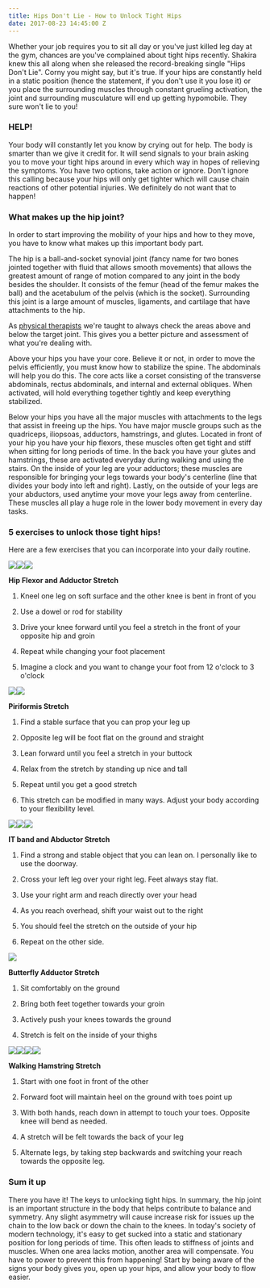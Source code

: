 ```yaml
---
title: Hips Don't Lie - How to Unlock Tight Hips
date: 2017-08-23 14:45:00 Z
---
```


Whether your job requires you to sit all day or you've just killed leg day at the gym, chances are you've complained about tight hips recently. Shakira knew this all along when she released the record-breaking single "Hips Don't Lie". Corny you might say, but it's true. If your hips are constantly held in a static position (hence the statement, if you don't use it you lose it) or you place the surrounding muscles through constant grueling activation, the joint and surrounding musculature will end up getting hypomobile. They sure won't lie to you!

### HELP!

Your body will constantly let you know by crying out for help. The body is smarter than we give it credit for. It will send signals to your brain asking you to move your tight hips around in every which way in hopes of relieving the symptoms. You have two options, take action or ignore. Don't ignore this calling because your hips will only get tighter which will cause chain reactions of other potential injuries. We definitely do not want that to happen!

### What makes up the hip joint?

In order to start improving the mobility of your hips and how to they move, you have to know what makes up this important body part.

The hip is a ball-and-socket synovial joint (fancy name for two bones jointed together with fluid that allows smooth movements) that allows the greatest amount of range of motion compared to any joint in the body besides the shoulder.  It consists of the femur (head of the femur makes the ball) and the acetabulum of the pelvis (which is the socket). Surrounding this joint is a large amount of muscles, ligaments, and cartilage that have attachments to the hip.

As [physical therapists](/#team) we're taught to always check the areas above and below the target joint. This gives you a better picture and assessment of what you're dealing with.

Above your hips you have your core. Believe it or not, in order to move the pelvis efficiently, you must know how to stabilize the spine. The abdominals will help you do this. The core acts like a corset consisting of the transverse abdominals, rectus abdominals, and internal and external obliques. When activated, will hold everything together tightly and keep everything stabilized.

Below your hips you have all the major muscles with attachments to the legs that assist in freeing up the hips.  You have major muscle groups such as the quadriceps, iliopsoas, adductors, hamstrings, and glutes. Located in front of your hip you have your hip flexors, these muscles often get tight and stiff when sitting for long periods of time. In the back you have your glutes and hamstrings, these are activated everyday during walking and using the stairs. On the inside of your leg are your adductors; these muscles are responsible for bringing your legs towards your body's centerline (line that divides your body into left and right). Lastly, on the outside of your legs are your abductors, used anytime your move your legs away from centerline. These muscles all play a huge role in the lower body movement in every day tasks.

### 5 exercises to unlock those tight hips!

Here are a few exercises that you can incorporate into your daily routine.

**![](https://lh6.googleusercontent.com/NL59a8n-ab7weCd0g5onzlyETyheVnfeQItMORSmrJIfsyznptmYvBPOYESzCiY14b4b61rxDQ4KmXTtcDN_RQE--yQl4nv8xrYwahp_jBIgSKNqJgr9f5kfPl8wIWdmR_ZhruYSKumagP8egQ)![](https://lh5.googleusercontent.com/IO8DSU4cWJ_t6d7kcWtaErvNluNItkaS7mpLakQZMQqTzM0gkmzS5ijOvWF4rBaI1B2L0q4XaQjypW1JmIQ314MhxbYkn8iqCoT5Fj7mIcc6xeG6zkYF7XmHrYaLQXoKI0ZrT1oCsMOGq9JYeQ)![](https://lh4.googleusercontent.com/JT_Qp-bbCbNX5HF5wzQi7xqcHS4gcYN902DcMdwdfWlWWVATs9z5Lij7qCjzgbLVTuS9gpeg5SuSEPG9Tu9_p-lN9UvJpFW_6yxx_yol9oz7X0kUxzRr8Fh3BETSXn8c08ZGArDkcl_Wbzimqg)**

**Hip Flexor and Adductor Stretch**

1. Kneel one leg on soft surface and the other knee is bent in front of you

2. Use a dowel or rod for stability

3. Drive your knee forward until you feel a stretch in the front of your opposite hip and groin

4. Repeat while changing your foot placement

5. Imagine a clock and you want to change your foot from 12 o'clock to 3 o'clock

**![](https://lh4.googleusercontent.com/AJpPlSRxaZJJWWsdXnmsx5PRu2TyLzs_bQyifSN7hSYIMhpx7bJ-fteZCMgI8DzQrXxWmYRI_RDnnNdWej4Ou_7x11Fq9xVMe63382hYLksWH9ZOEHBIgM6SIFxdNzbLRA7te_EGJIfLgnKqnQ)![](https://lh4.googleusercontent.com/qhHZ82BcjaYYebW-tZeL2SF7vROGZgp7WuxFY_yMPG2lh3ANWVNw3pfW8p7L-6ra7hy2GeoB9bfRDNAKn2SwunAjl2qCKiNn3AmLGZ-OZ0lEFG_7MR3t96azavhF9lPycRf2nDVy8TzXr35OXw)**

**Piriformis Stretch**

1. Find a stable surface that you can prop your leg up

2. Opposite leg will be foot flat on the ground and straight

3. Lean forward until you feel a stretch in your buttock

4. Relax from the stretch by standing up nice and tall

5. Repeat until you get a good stretch

6. This stretch can be modified in many ways. Adjust your body according to your flexibility level.

**![](https://lh4.googleusercontent.com/SfY-H7eNhdA7ImdC1dTv8wTLnVCz9V549m4TjgPgHknLtmEtV-_ZHhebrqEzBalDboaVOIR73llWJzglnSWzE1rhtPWHP_x7CrkySsj5lUWQeCPIwio6S_kguccC1CN8DENUIoC2Yc8ajqaKtQ)![](https://lh5.googleusercontent.com/5z08oQoiSfsfQrbCF2oE8QUJiYC52fXORZA7cRQsdQ5BmsaRzn4FxErHOgrpuotw0P_2x3sgPZBDOKHQOyK7aCPWTIjINkfwdhlGQuopkj_WlwdYoN0PC8SlCbfg8mc_Rz_x4Hod0F7kxQdACg)![](https://lh4.googleusercontent.com/oHxwMMDZ4nhI3_12amsw7bukQ0B1XGoERW4r7lvuoKxDkrLZbvSYzl2ubExp0yEuk-HbNmf4H2VNOVXvhAVKVLJAO0RLxhlt4MTQCXr4wt2CvL7DglHBTow85q9YCnRwn5wd3Z46plXmxAH0oA)**

**IT band and Abductor Stretch**

1. Find a strong and stable object that you can lean on. I personally like to use the doorway.

2. Cross your left leg over your right leg. Feet always stay flat.

3. Use your right arm and reach directly over your head

4. As you reach overhead, shift your waist out to the right

5. You should feel the stretch on the outside of your hip

6. Repeat on the other side.

**![](https://lh5.googleusercontent.com/OnB9uBnzWXlgD4a2v5eCU4xpqGBbzehPU5i6LuKExZE5LPpnDt7X1L9sgyCiYV84n5v3CfcUjx9encvfOanzmStTNlIb0U2hF_QIUdBbtEzpxUeGW-UIkhN6K70F8c9ZSRRdg3n-K5SvWiQ_Xg)**

**Butterfly Adductor Stretch**

1. Sit comfortably on the ground

2. Bring both feet together towards your groin

3. Actively push your knees towards the ground

4. Stretch is felt on the inside of your thighs

**![](https://lh6.googleusercontent.com/CPpOMSvayZ8eaEmo_GcelDo3qczDLDb2eBmVlD7wBjfz4Q6MDQGb4tJLV5hSdxyxFF5-96oQmfjid1iPZjWHFJCLowzK6xOpk3zeTi9Hp0-4U_GS3IIr_Qoe1ALqH_JpKIWx-5tj9roEQ-8AOQ)![](https://lh3.googleusercontent.com/ULk-57SJEJEy8_0OOV3H-fLB-oLG7X06R0I7B2ewJPpSbxQ7OcDF-vJeE0BVRPx1p-kP5I5bt8azsnL7c5kx1PHxeAIPD-rpNnsj8shTllJatm1Q--TNrN7B-EBN1lZz4qn3IEJBvW1fnCPCbQ)![](https://lh5.googleusercontent.com/Yat5rgm2jjnmF-4IGSKGxO-wj_ElenueG-Ynd1JYVJjWaKcgxjAY_evtz0LNoMLe6BXOvvOaBcn-f3FYFvouwswW6oozAnsvoj0FdBLcG4FxIUjIMO8ItrL-oINhrttVml6dXLNImCEiD2E0fg)![](https://lh6.googleusercontent.com/A6ZGbZTxcscScVbTsANVxmpbHj2xI9jUZkiOlmpMcMyu29L8FvCQ_RRsSDEEgBnHU0X3BcY2bDo7KL7ZmToLX030G54ZTeJxMZSNV5wQkalDe2iSYPSBXJph4EJqu0RQ10Sd76ZNkXw8Dh9bsw)**

**Walking Hamstring Stretch**

1. Start with one foot in front of the other

2. Forward foot will maintain heel on the ground with toes point up

3. With both hands, reach down in attempt to touch your toes. Opposite knee will bend as needed.

4. A stretch will be felt towards the back of your leg

5. Alternate legs, by taking step backwards and switching your reach towards the opposite leg.

### Sum it up

There you have it! The keys to unlocking tight hips. In summary, the hip joint is an important structure in the body that helps contribute to balance and symmetry. Any slight asymmetry will cause increase risk for issues up the chain to the low back or down the chain to the knees. In today's society of modern technology, it's easy to get sucked into a static and stationary position for long periods of time. This often leads to stiffness of joints and muscles. When one area lacks motion, another area will compensate. You have to power to prevent this from happening! Start by being aware of the signs your body gives you, open up your hips, and allow your body to flow easier. 